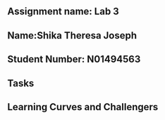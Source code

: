 ## Assignment name: Lab 3

## Name:Shika Theresa Joseph

## Student Number: N01494563

## Tasks

## Learning Curves and Challengers
